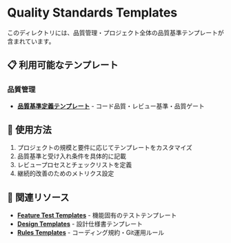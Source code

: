 # Quality Standards Templates

このディレクトリには、品質管理・プロジェクト全体の品質基準テンプレートが含まれています。

## 📋 利用可能なテンプレート

### 品質管理
- **[品質基準定義テンプレート](./quality-standard-template.md)** - コード品質・レビュー基準・品質ゲート

## 🚀 使用方法

1. プロジェクトの規模と要件に応じてテンプレートをカスタマイズ
2. 品質基準と受け入れ条件を具体的に記載
3. レビュープロセスとチェックリストを定義
4. 継続的改善のためのメトリクス設定

## 🔗 関連リソース

- **[Feature Test Templates](../feature/test/)** - 機能固有のテストテンプレート
- **[Design Templates](../design/)** - 設計仕様書テンプレート
- **[Rules Templates](../rules/)** - コーディング規約・Git運用ルール
